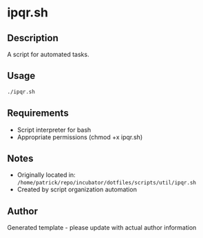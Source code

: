 # ipqr.sh

## Description
A script for automated tasks.

## Usage
```bash
./ipqr.sh
```

## Requirements
- Script interpreter for bash
- Appropriate permissions (chmod +x ipqr.sh)

## Notes
- Originally located in: `/home/patrick/repo/incubator/dotfiles/scripts/util/ipqr.sh`
- Created by script organization automation

## Author
Generated template - please update with actual author information
